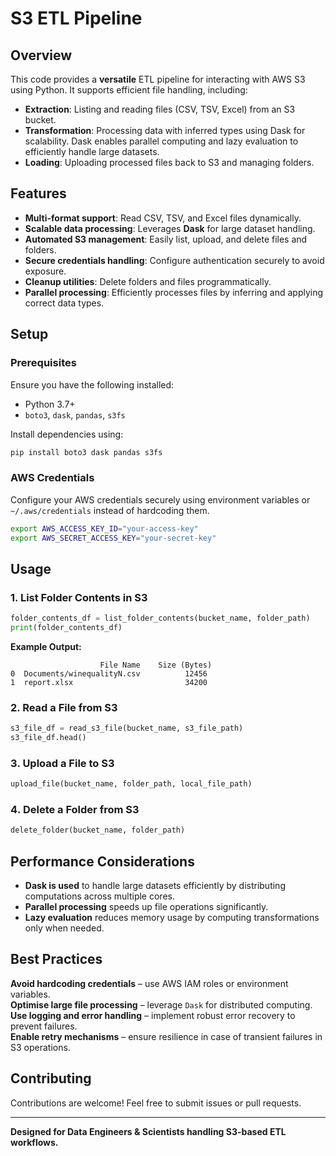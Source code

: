 # S3 ETL Pipeline

## Overview

This code provides a **versatile** ETL pipeline for interacting with AWS S3 using Python. It supports efficient file handling, including:

- **Extraction**: Listing and reading files (CSV, TSV, Excel) from an S3 bucket.
- **Transformation**: Processing data with inferred types using Dask for scalability. Dask enables parallel computing and lazy evaluation to efficiently handle large datasets.
- **Loading**: Uploading processed files back to S3 and managing folders.

## Features

- **Multi-format support**: Read CSV, TSV, and Excel files dynamically.
- **Scalable data processing**: Leverages **Dask** for large dataset handling.
- **Automated S3 management**: Easily list, upload, and delete files and folders.
- **Secure credentials handling**: Configure authentication securely to avoid exposure.
- **Cleanup utilities**: Delete folders and files programmatically.
- **Parallel processing**: Efficiently processes files by inferring and applying correct data types.

## Setup

### Prerequisites

Ensure you have the following installed:

- Python 3.7+
- `boto3`, `dask`, `pandas`, `s3fs`

Install dependencies using:

```sh
pip install boto3 dask pandas s3fs
```

### AWS Credentials

Configure your AWS credentials securely using environment variables or `~/.aws/credentials` instead of hardcoding them.

```sh
export AWS_ACCESS_KEY_ID="your-access-key"
export AWS_SECRET_ACCESS_KEY="your-secret-key"
```

## Usage

### 1️. List Folder Contents in S3

```python
folder_contents_df = list_folder_contents(bucket_name, folder_path)
print(folder_contents_df)
```

**Example Output:**

```
                    File Name    Size (Bytes)
0  Documents/winequalityN.csv          12456
1  report.xlsx                         34200
```

### 2️. Read a File from S3

```python
s3_file_df = read_s3_file(bucket_name, s3_file_path)
s3_file_df.head()
```

### 3️. Upload a File to S3

```python
upload_file(bucket_name, folder_path, local_file_path)
```

### 4️. Delete a Folder from S3

```python
delete_folder(bucket_name, folder_path)
```

## Performance Considerations

- **Dask is used** to handle large datasets efficiently by distributing computations across multiple cores.
- **Parallel processing** speeds up file operations significantly.
- **Lazy evaluation** reduces memory usage by computing transformations only when needed.

## Best Practices

**Avoid hardcoding credentials** – use AWS IAM roles or environment variables.\
**Optimise large file processing** – leverage `Dask` for distributed computing.\
**Use logging and error handling** – implement robust error recovery to prevent failures.\
**Enable retry mechanisms** – ensure resilience in case of transient failures in S3 operations.

## Contributing

Contributions are welcome! Feel free to submit issues or pull requests.

---

**Designed for Data Engineers & Scientists handling S3-based ETL workflows.**
